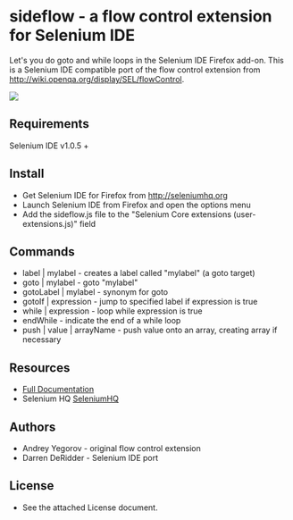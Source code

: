 sideflow - a flow control extension for Selenium IDE
===

Let's you do goto and while loops in the Selenium IDE Firefox add-on. This is a Selenium
IDE compatible port of the flow control extension from http://wiki.openqa.org/display/SEL/flowControl.

<img src="http://4.bp.blogspot.com/_Vi1folaOZAs/R7N1_L5KjDI/AAAAAAAAAGQ/PyozuVCHBC4/s400/flow_control_ide.png"></img>

Requirements
---
Selenium IDE v1.0.5 +

Install
---
- Get Selenium IDE for Firefox from http://seleniumhq.org
- Launch Selenium IDE from Firefox and open the options menu
- Add the sideflow.js file to the "Selenium Core extensions (user-extensions.js)" field

Commands
---
- label | mylabel - creates a label called "mylabel" (a goto target)
- goto | mylabel - goto "mylabel"
- gotoLabel | mylabel - synonym for goto
- gotoIf | expression - jump to specified label if expression is true
- while | expression - loop while expression is true
- endWhile - indicate the end of a while loop
- push | value | arrayName - push value onto an array, creating array if necessary

Resources
---

- [Full Documentation](http://51elliot.blogspot.com/2008/02/selenium-ide-goto.html)
- Selenium HQ [SeleniumHQ](http://seleniumhq.org/)

Authors
---
- Andrey Yegorov - original flow control extension
- Darren DeRidder - Selenium IDE port

License
---
- See the attached License document.
